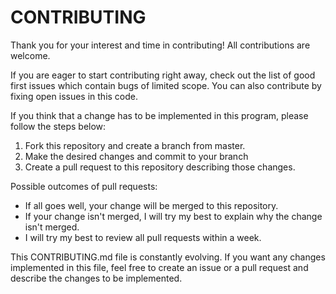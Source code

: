 # CONTRIBUTING

Thank you for your interest and time in contributing! All contributions are welcome.

If you are eager to start contributing right away, check out the list of good first issues which contain bugs of limited scope. You can also contribute by fixing open issues in this code.

If you think that a change has to be implemented in this program, please follow the steps below:
1. Fork this repository and create a branch from master.
2. Make the desired changes and commit to your branch
3. Create a pull request to this repository describing those changes.

Possible outcomes of pull requests:
- If all goes well, your change will be merged to this repository. 
- If your change isn't merged, I will try my best to explain why the change isn't merged. 
- I will try my best to review all pull requests within a week.

This CONTRIBUTING.md file is constantly evolving. If you want any changes implemented in this file, feel free to create an issue or a pull request and describe the changes to be implemented.
